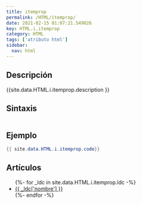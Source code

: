 ```yaml
---
title: itemprop
permalink: /HTML/itemprop/
date: 2021-02-15 01:07:21.549026
key: HTML.i.itemprop
category: HTML
tags: ['atributo html']
sidebar: 
  nav: html
---
```


## Descripción
{{site.data.HTML.i.itemprop.description }}

## Sintaxis
~~~html
~~~

## Ejemplo
~~~java
{{ site.data.HTML.i.itemprop.code}}
~~~

## Artículos
<ul>
{%- for _ldc in site.data.HTML.i.itemprop.ldc -%}
   <li>
       <a href="{{_ldc['url'] }}">{{ _ldc['nombre'] }}</a>
   </li>
{%- endfor -%}
</ul>
